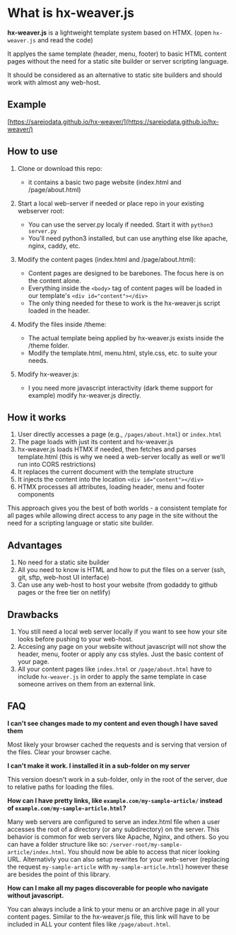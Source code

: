 # What is hx-weaver.js

**hx-weaver.js** is a lightweight template system based on HTMX. (open `hx-weaver.js` and read the code)

It applyes the same template (header, menu, footer) to basic HTML content pages without the need for a static site builder or server scripting language.

It should be considered as an alternative to static site builders and should work with almost any web-host.

## Example
[https://sareiodata.github.io/hx-weaver/](https://sareiodata.github.io/hx-weaver/)

## How to use

1. Clone or download this repo:

   - it contains a basic two page website (index.html and /page/about.html)

2. Start a local web-server if needed or place repo in your existing webserver root:

   - You can use the server.py localy if needed. Start it with `python3 server.py`
   - You'll need python3 installed, but can use anything else like apache, nginx, caddy, etc.

3. Modify the content pages (index.html and /page/about.html):

   - Content pages are designed to be barebones. The focus here is on the content alone.
   - Everything inside the `<body>` tag of content pages will be loaded in our template's `<div id="content"></div>`
   - The only thing needed for these to work is the hx-weaver.js script loaded in the header.

4. Modify the files inside /theme:

   - The actual template being applied by hx-weaver.js exists inside the /theme folder.
   - Modify the template.html, menu.html, style.css, etc. to suite your needs.

5. Modify hx-weaver.js:
   - I you need more javascript interactivity (dark theme support for example) modify hx-weaver.js directly.

## How it works

1. User directly accesses a page (e.g., `/pages/about.html`) or `index.html`
2. The page loads with just its content and hx-weaver.js
3. hx-weaver.js loads HTMX if needed, then fetches and parses template.html (this is why we need a web-server locally as well or we'll run into CORS restrictions)
4. It replaces the current document with the template structure
5. It injects the content into the location `<div id="content"></div>`
6. HTMX processes all attributes, loading header, menu and footer components

This approach gives you the best of both worlds - a consistent template for all pages
while allowing direct access to any page in the site without the need for a scripting language or static site builder.

## Advantages

1. No need for a static site builder
2. All you need to know is HTML and how to put the files on a server (ssh, git, sftp, web-host UI interface)
3. Can use any web-host to host your website (from godaddy to github pages or the free tier on netlify)

## Drawbacks

1. You still need a local web server locally if you want to see how your site looks before pushing to your web-host.
2. Accesing any page on your website without javascript will not show the header, menu, footer or apply any css styles. Just the basic content of your page.
3. All your content pages like `index.html` or `/page/about.html` have to include `hx-weaver.js` in order to apply the same template in case someone arrives on them from an external link.

## FAQ

**I can't see changes made to my content and even though I have saved them**

Most likely your browser cached the requests and is serving that version of the files. Clear your browser cache.

**I can't make it work. I installed it in a sub-folder on my server**

This version doesn't work in a sub-folder, only in the root of the server, due to relative paths for loading the files.

**How can I have pretty links, like `example.com/my-sample-article/` instead of `example.com/my-sample-article.html`?**

Many web servers are configured to serve an index.html file when a user accesses the root of a directory (or any subdirectory) on the server.
This behavior is common for web servers like Apache, Nginx, and others. So you can have a folder structure like so: `/server-root/my-sample-article/index.html`.
You should now be able to access that nicer looking URL.
Alternativly you can also setup rewrites for your web-server (replacing the request `my-sample-article` with `my-sample-article.html`) however these are besides the point of this library.

**How can I make all my pages discoverable for people who navigate without javascript.**

You can always include a link to your menu or an archive page in all your content pages. Similar to the hx-weaver.js file, this link will have to be included in ALL your content files like `/page/about.html`.

